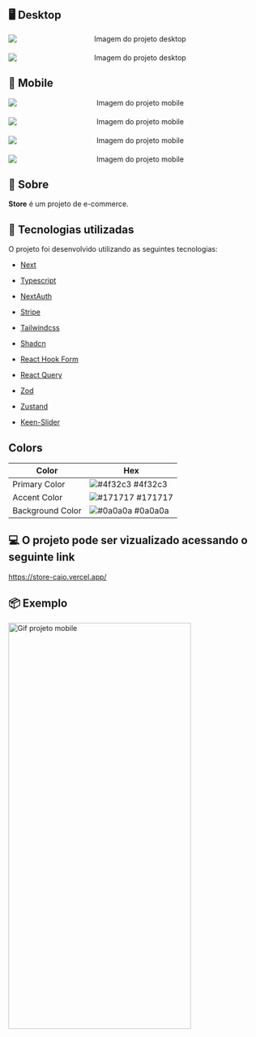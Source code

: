 ## 🖥 Desktop

<div align="center" style="justify-content:center; display:flex; flex-direction:column; gap:20px">
<img  title="Imagem do projeto desktop" src="./github/desktop.png" alt="Imagem do projeto desktop"  />
<img  title="Imagem do projeto desktop" src="./github/desktop2.png" alt="Imagem do projeto desktop"  />
</div>

## 📱 Mobile

<div align="center" style="justify-content:center; display:flex; flex-direction:column; gap:20px">
<img  title="Imagem do projeto mobile" src="./github/mobile1.png" alt="Imagem do projeto mobile"  />
<img  title="Imagem do projeto mobile" src="./github/mobile2.png" alt="Imagem do projeto mobile"  />
<img  title="Imagem do projeto mobile" src="./github/mobile3.png" alt="Imagem do projeto mobile"  />
<img  title="Imagem do projeto mobile" src="./github/mobile4.png" alt="Imagem do projeto mobile"  />
</div>

## 📌 Sobre

**Store** é um projeto de e-commerce.

## 🚀 Tecnologias utilizadas

O projeto foi desenvolvido utilizando as seguintes tecnologias:

- [Next](https://nextjs.org/)
- [Typescript](https://www.typescriptlang.org/)
- [NextAuth](https://next-auth.js.org/)
- [Stripe](https://stripe.com/br?utm_campaign=BR_en_Search_Brand_Brand_EXA-15088005049&utm_medium=cpc&utm_source=google&ad_content=603963803239&utm_term=stripe&utm_matchtype=e&utm_adposition=&utm_device=c&gclid=CjwKCAiAgeeqBhBAEiwAoDDhn-uFC7kxKBhv1mdhEDV3YF4t4_p4CPb-thEMXqIVVWYa3wJBK0KwchoCu-cQAvD_BwE)
  
- [Tailwindcss](https://tailwindcss.com/)
- [Shadcn](https://ui.shadcn.com/)
- [React Hook Form](https://www.react-hook-form.com/)
- [React Query](https://tanstack.com/query/v3/)
- [Zod](https://zod.dev/)
- [Zustand](https://zustand-demo.pmnd.rs/)
- [Keen-Slider](https://keen-slider.io/)

## Colors

| Color             | Hex                                                                |
| ----------------- | ------------------------------------------------------------------ |
| Primary Color | ![#4f32c3](https://readme-swatches.vercel.app/4f32c3?size=10) #4f32c3 |
| Accent Color | ![#171717](https://readme-swatches.vercel.app/171717?size=10) #171717 |
| Background Color | ![#0a0a0a](https://readme-swatches.vercel.app/0a0a0a?size=10) #0a0a0a |

## 💻 O projeto pode ser vizualizado acessando o seguinte link

<https://store-caio.vercel.app/>

## 📦  Exemplo

<img  title="Gif projeto mobile" src="./github/gif.gif" height="800" width="360"  />
